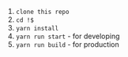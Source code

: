 1. ```clone this repo```
2. ```cd !$```
3. ```yarn install```  
4. ```yarn run start``` - for developing 
5. ```yarn run build``` - for production
